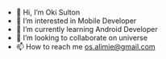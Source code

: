 - 👋 Hi, I’m Oki Sulton
- 👀 I’m interested in Mobile Developer
- 🌱 I’m currently learning Android Developer
- 💞️ I’m looking to collaborate on universe
- 📫 How to reach me os.alimie@gmail.com

<!---
oexlye08/oexlye08 is a ✨ special ✨ repository because its `README.md` (this file) appears on your GitHub profile.
You can click the Preview link to take a look at your changes.
--->

